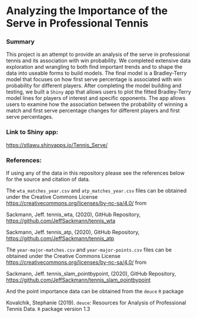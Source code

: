 # Analyzing the Importance of the Serve in Professional Tennis
### Summary

This project is an attempt to provide an analysis of the serve in professional tennis and its association with win probability. We completed extensive data exploration and wrangling to both find important trends and to shape the data into useable forms to build models. The final model is a Bradley-Terry model that focuses on how first serve percentage is associated with win probability for different players. After completing the model building and testing, we built a `Shiny` app that allows users to plot the fitted Bradley-Terry model lines for players of interest and specific opponents. The app allows users to examine how the association between the probability of winning a match and first serve percentage changes for different players and first serve percentages.

### Link to Shiny app:

<https://stlawu.shinyapps.io/Tennis_Serve/>

### References:

If using any of the data in this repository please see the references below for the source and citation of data. 

The `wta_matches_year.csv` and `atp_matches_year.csv` files can be obtained under the Creative Commons License <https://creativecommons.org/licenses/by-nc-sa/4.0/> from

Sackmann, Jeff. tennis_wta, (2020), GitHub Repository, https://github.com/JeffSackmann/tennis_wta 

Sackmann, Jeff. tennis_atp, (2020), GitHub Repository, https://github.com/JeffSackmann/tennis_atp 


The `year-major-matches.csv` and `year-major-points.csv` files can be obtained under the Creative Commons License https://creativecommons.org/licenses/by-nc-sa/4.0/ from

Sackmann, Jeff. tennis_slam_pointbypoint, (2020), GitHub Repository, https://github.com/JeffSackmann/tennis_slam_pointbypoint


And the point importance data can be obtained from the `deuce` `R` package

Kovalchik, Stephanie (2019). `deuce`: Resources for Analysis of Professional Tennis Data. `R` package version 1.3



